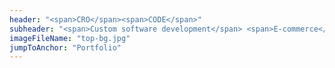 ```yaml
---
header: "<span>CRO</span><span>CODE</span>"
subheader: "<span>Custom software development</span> <span>E-commerce</span> <span>Web development</span>"
imageFileName: "top-bg.jpg"
jumpToAnchor: "Portfolio"
---
```

